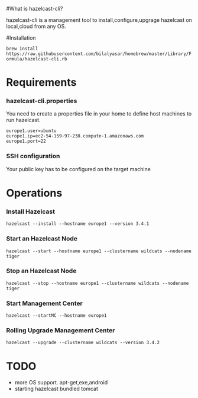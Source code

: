 #What is hazelcast-cli?

hazelcast-cli is a management tool to install,configure,upgrage hazelcast on local,cloud from any OS.

#Installation

```brew install https://raw.githubusercontent.com/bilalyasar/homebrew/master/Library/Formula/hazelcast-cli.rb```

# Requirements

### hazelcast-cli.properties
You need to create a properties file in your home to define host machines to run hazelcast.

```
europe1.user=ubuntu
europe1.ip=ec2-54-159-97-238.compute-1.amazonaws.com
europe1.port=22
```

### SSH configuration
Your public key has to be configured on the target machine

# Operations

### Install Hazelcast

`hazelcast --install --hostname europe1 --version 3.4.1`

### Start an Hazelcast Node

`hazelcast --start --hostname europe1 --clustername wildcats --nodename tiger`

### Stop an Hazelcast Node

`hazelcast --stop --hostname europe1 --clustername wildcats --nodename tiger`

### Start Management Center
`hazelcast --startMC --hostname europe1`

### Rolling Upgrade Management Center
`hazelcast --upgrade --clustername wildcats --version 3.4.2`

# TODO

* more OS support. apt-get,exe,android
* starting hazelcast bundled tomcat










